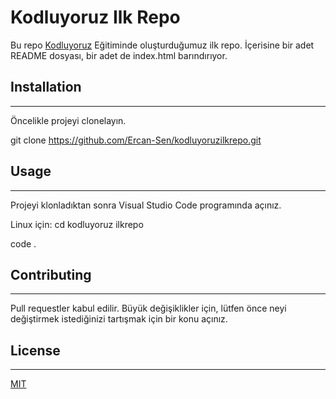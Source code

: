 # **Kodluyoruz Ilk Repo**
Bu repo [Kodluyoruz](https://www.kodluyoruz.org) Eğitiminde oluşturduğumuz ilk repo. İçerisine bir adet README dosyası, bir adet de index.html barındırıyor.

## Installation
---
Öncelikle projeyi clonelayın.

git clone https://github.com/Ercan-Sen/kodluyoruzilkrepo.git

## Usage
---
Projeyi klonladıktan sonra Visual Studio Code programında açınız.

Linux için: cd kodluyoruz
ilkrepo

code .

## Contributing
---
Pull requestler kabul edilir. Büyük değişiklikler için, lütfen önce neyi değiştirmek istediğinizi tartışmak için bir konu açınız.

## License
---
[MIT](https://choosealicense.com/licenses/mit/)
